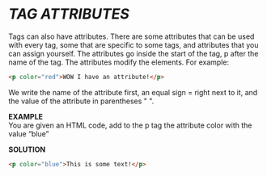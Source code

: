 # *TAG ATTRIBUTES*

Tags can also have attributes. There are some attributes that can be used with every tag, some that are specific to some tags, and attributes that you can assign yourself. The attributes go inside the start of the tag, p after the name of the tag. The attributes modify the elements. For example:

```html
<p color="red">WOW I have an attribute!</p>
```
We write the name of the attribute first, an equal sign = right next to it, and the value of the attribute in parentheses " ".

**EXAMPLE**  
You are given an HTML code, add to the p tag the attribute color with the value “blue”

**SOLUTION**
```html
<p color="blue">This is some text!</p>
```
